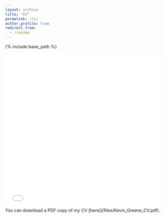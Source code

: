```yaml
---
layout: archive
title: "CV"
permalink: /cv/
author_profile: true
redirect_from:
  - /resume
---
```


{% include base_path %}

<iframe src="/files/Kevin_Greene_CV.pdf" width="100%" height="500" frameborder="no" border="0" marginwidth="0" marginheight="0"></iframe>
You can download a PDF copy of my CV [here](/files/Kevin_Greene_CV.pdf).